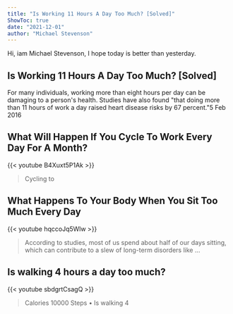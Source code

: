 ```yaml
---
title: "Is Working 11 Hours A Day Too Much? [Solved]"
ShowToc: true 
date: "2021-12-01"
author: "Michael Stevenson" 
---
```


Hi, iam Michael Stevenson, I hope today is better than yesterday.
## Is Working 11 Hours A Day Too Much? [Solved]
For many individuals, working more than eight hours per day can be damaging to a person's health. Studies have also found "that doing more than 11 hours of work a day raised heart disease risks by 67 percent."5 Feb 2016

## What Will Happen If You Cycle To Work Every Day For A Month?
{{< youtube B4Xuxt5P1Ak >}}
>Cycling to 

## What Happens To Your Body When You Sit Too Much Every Day
{{< youtube hqccoJq5Wlw >}}
>According to studies, most of us spend about half of our days sitting, which can contribute to a slew of long-term disorders like ...

## Is walking 4 hours a day too much?
{{< youtube sbdgrtCsagQ >}}
>Calories 10000 Steps • Is walking 4 

